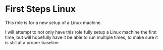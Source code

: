 # First Steps Linux

This role is for a new setup of a Linux machine.

I will attempt to not only have this role fully setup a Linux machine the first time, but will hopefully have it be able to run multiple times, to make sure it is still at a proper baseline.
